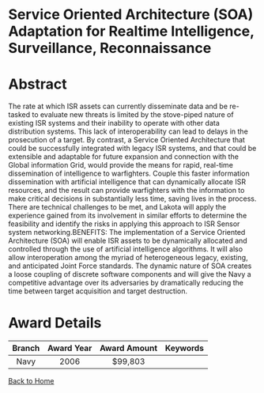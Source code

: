 
Service Oriented Architecture (SOA) Adaptation for Realtime Intelligence, Surveillance, Reconnaissance
======================================================================================================

# Abstract


The rate at which ISR assets can currently disseminate data and be re-tasked to evaluate new threats is limited by the stove-piped nature of existing ISR systems and their inability to operate with other data distribution systems. This lack of interoperability can lead to delays in the prosecution of a target. By contrast, a Service Oriented Architecture that could be successfully integrated with legacy ISR systems, and that could be extensible and adaptable for future expansion and connection with the Global information Grid, would provide the means for rapid, real-time dissemination of intelligence to warfighters. Couple this faster information dissemination with artificial intelligence that can dynamically allocate ISR resources, and the result can  provide warfighters with the information to make critical decisions in substantially less time, saving lives in the process. There are technical challenges to be met, and Lakota will apply the experience gained from its involvement in similar efforts to determine the feasibility and identify the risks in applying this approach to ISR Sensor system networking.BENEFITS: The implementation of a Service Oriented Architecture (SOA) will enable ISR assets to be dynamically allocated and controlled through the use of artificial intelligence algorithms. It will also allow interoperation among the myriad of heterogeneous legacy, existing, and anticipated Joint Force standards. The dynamic nature of SOA creates a loose coupling of discrete software components and will give the Navy a competitive advantage over its adversaries by dramatically reducing the time between target acquisition and target destruction.  

# Award Details

|Branch|Award Year|Award Amount|Keywords|
| :---: | :---: | :---: | :---: |
|Navy|2006|$99,803||
  
  


[Back to Home](https://github.com/chrischow/dod_sbir_awards#1870)